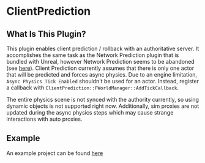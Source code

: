 # ClientPrediction

## What Is This Plugin?
This plugin enables client prediction / rollback with an authoritative server. 
It accomplishes the same task as the Network Prediction plugin that is bundled with Unreal, however Network Prediction seems to be abandoned (see [here](https://forums.unrealengine.com/t/status-of-network-prediction-plugin-looking-for-epic-response/502509/7)). 
Client Prediction currently assumes that there is only one actor that will be predicted and forces async physics. Due to an engine limitation, `Async Physics Tick Enabled` shouldn't be used for an actor. Instead, register a callback with `ClientPrediction::FWorldManager::AddTickCallback`.

The entire physics scene is not synced with the authority currently, so using dynamic objects is not supported right now. Additionally, sim proxies are not updated during the async physics steps which may cause strange interactions with auto proxies.

## Example
An example project can be found [here](https://github.com/BlueSpud/ClientPredictionExample)
